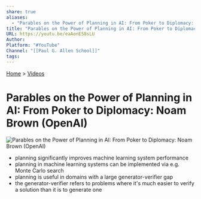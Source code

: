 ```yaml
---
share: true
aliases:
  - "Parables on the Power of Planning in AI: From Poker to Diplomacy: Noam Brown (OpenAI)"
title: "Parables on the Power of Planning in AI: From Poker to Diplomacy: Noam Brown (OpenAI)"
URL: https://youtu.be/eaAonE58sLU
Author: 
Platform: "#YouTube"
Channel: "[[Paul G. Allen School]]"
tags: 
---
```

[Home](../index.md) > [Videos](./index.md)  
# Parables on the Power of Planning in AI: From Poker to Diplomacy: Noam Brown (OpenAI)  
![Parables on the Power of Planning in AI: From Poker to Diplomacy: Noam Brown (OpenAI)](https://youtu.be/eaAonE58sLU)  
- planning significantly improves machine learning system performance  
- planning in machine learning systems can be implemented via e.g. Monte Carlo search  
- planning is useful in domains with a large generator-verifier gap  
- the generator-verifier refers to problems where it's much easier to verify a solution than it is to generate one  
